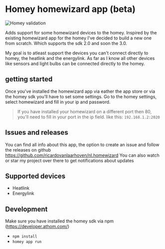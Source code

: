 # Homey homewizard app (beta)
![Homey validation](https://github.com/ricardovanlaarhoven/nl.homewizard/workflows/Homey%20validation/badge.svg)

Adds support for some homewizard devices to the homey.
Inspired by the existing homewizard app for the homey I've decided to build a new one from scratch. Which supports the sdk 2.0 and soon the 3.0.

My goal is to atleast support the devices you can't connect directly to homey, the heatlink and the energylink. As far as I know all other devices like sensors and light bulbs can be connected directly to the homey.

## getting started
Once you've installed the homewizard app via eather the app store or via the homey sdk you'll have to set some settings.
Go to the homey settings, select homewizard and fill in your ip and password.

> If you have installed your homewizard on a different port then 80, you'll need to fill in your port in the ip field. like this: `192.168.1.2:2020`

## Issues and releases
You can find all info about this app, the option to create an issue and follow the releases on github https://github.com/ricardovanlaarhoven/nl.homewizard
You can also watch or star my project over there to get notifications about updates

## Supported devices
- Heatlink
- Energylink

## Development
Make sure you have installed the homey sdk via npm (https://developer.athom.com/)

- `npm install`
- `homey app run`

